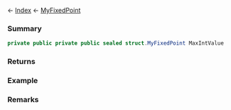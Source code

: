 ← [Index](Api-Index) ← [MyFixedPoint](VRage.MyFixedPoint)

### Summary

```csharp
private public private public sealed struct.MyFixedPoint MaxIntValue
```

### Returns

### Example

### Remarks

